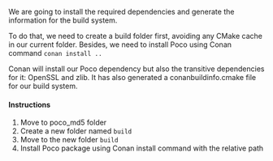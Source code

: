 We are going to install the required dependencies and generate the information for the build system.

To do that, we need to create a build folder first, avoiding any CMake cache in our current folder.
Besides, we need to install Poco using Conan command `conan install ..`

Conan will install our Poco dependency but also the transitive dependencies for it:
OpenSSL and zlib. It has also generated a conanbuildinfo.cmake file for our build system.

#### Instructions

1. Move to poco_md5 folder
2. Create a new folder named `build`
3. Move to the new folder `build`
4. Install Poco package using Conan install command with the relative path
